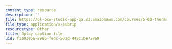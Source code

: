 ```yaml
---
content_type: resource
description: ''
file: https://ol-ocw-studio-app-qa.s3.amazonaws.com/courses/5-60-thermodynamics-kinetics-spring-2008/f1b93e568996fedc502d449c1be72869_oKwGNgCTd-Q.srt
file_type: application/x-subrip
resourcetype: Other
title: 3play caption file
uid: f1b93e56-8996-fedc-502d-449c1be72869
---
```

